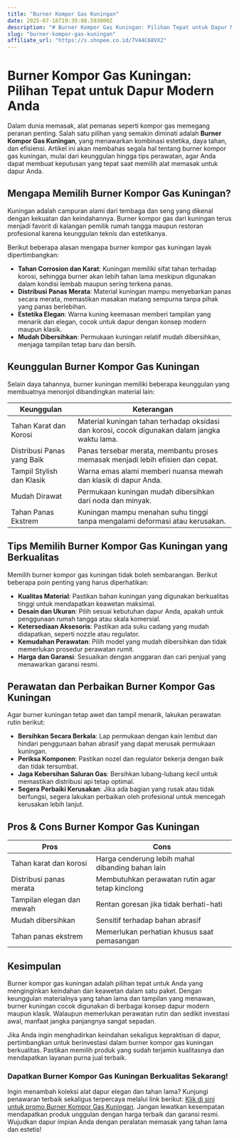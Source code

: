 ```yaml
---
title: "Burner Kompor Gas Kuningan"
date: 2025-07-16T19:39:08.593000Z
description: "# Burner Kompor Gas Kuningan: Pilihan Tepat untuk Dapur Modern Anda..."
slug: "burner-kompor-gas-kuningan"
affiliate_url: "https://s.shopee.co.id/7V44C68VX2"
---
```

# Burner Kompor Gas Kuningan: Pilihan Tepat untuk Dapur Modern Anda

Dalam dunia memasak, alat pemanas seperti kompor gas memegang peranan penting. Salah satu pilihan yang semakin diminati adalah **Burner Kompor Gas Kuningan**, yang menawarkan kombinasi estetika, daya tahan, dan efisiensi. Artikel ini akan membahas segala hal tentang burner kompor gas kuningan, mulai dari keunggulan hingga tips perawatan, agar Anda dapat membuat keputusan yang tepat saat memilih alat memasak untuk dapur Anda.

## Mengapa Memilih Burner Kompor Gas Kuningan?

Kuningan adalah campuran alami dari tembaga dan seng yang dikenal dengan kekuatan dan keindahannya. Burner kompor gas dari kuningan terus menjadi favorit di kalangan pemilik rumah tangga maupun restoran profesional karena keunggulan teknis dan estetikanya. 

Berikut beberapa alasan mengapa burner kompor gas kuningan layak dipertimbangkan:

- **Tahan Corrosion dan Karat**: Kuningan memiliki sifat tahan terhadap korosi, sehingga burner akan lebih tahan lama meskipun digunakan dalam kondisi lembab maupun sering terkena panas.
- **Distribusi Panas Merata**: Material kuningan mampu menyebarkan panas secara merata, memastikan masakan matang sempurna tanpa pihak yang panas berlebihan.
- **Estetika Elegan**: Warna kuning keemasan memberi tampilan yang menarik dan elegan, cocok untuk dapur dengan konsep modern maupun klasik.
- **Mudah Dibersihkan**: Permukaan kuningan relatif mudah dibersihkan, menjaga tampilan tetap baru dan bersih.

## Keunggulan Burner Kompor Gas Kuningan

Selain daya tahannya, burner kuningan memiliki beberapa keunggulan yang membuatnya menonjol dibandingkan material lain:

| **Keunggulan**               | **Keterangan**                                                            |
|------------------------------|---------------------------------------------------------------------------|
| Tahan Karat dan Korosi     | Material kuningan tahan terhadap oksidasi dan korosi, cocok digunakan dalam jangka waktu lama. |
| Distribusi Panas yang Baik | Panas tersebar merata, membantu proses memasak menjadi lebih efisien dan cepat. |
| Tampil Stylish dan Klasik  | Warna emas alami memberi nuansa mewah dan klasik di dapur Anda.            |
| Mudah Dirawat              | Permukaan kuningan mudah dibersihkan dari noda dan minyak.                |
| Tahan Panas Ekstrem        | Kuningan mampu menahan suhu tinggi tanpa mengalami deformasi atau kerusakan. |

## Tips Memilih Burner Kompor Gas Kuningan yang Berkualitas

Memilih burner kompor gas kuningan tidak boleh sembarangan. Berikut beberapa poin penting yang harus diperhatikan:

- **Kualitas Material**: Pastikan bahan kuningan yang digunakan berkualitas tinggi untuk mendapatkan keawetan maksimal.
- **Desain dan Ukuran**: Pilih sesuai kebutuhan dapur Anda, apakah untuk penggunaan rumah tangga atau skala komersial.
- **Ketersediaan Aksesoris**: Pastikan ada suku cadang yang mudah didapatkan, seperti nozzle atau regulator.
- **Kemudahan Perawatan**: Pilih model yang mudah dibersihkan dan tidak memerlukan prosedur perawatan rumit.
- **Harga dan Garansi**: Sesuaikan dengan anggaran dan cari penjual yang menawarkan garansi resmi.

## Perawatan dan Perbaikan Burner Kompor Gas Kuningan

Agar burner kuningan tetap awet dan tampil menarik, lakukan perawatan rutin berikut:

- **Bersihkan Secara Berkala**: Lap permukaan dengan kain lembut dan hindari penggunaan bahan abrasif yang dapat merusak permukaan kuningan.
- **Periksa Komponen**: Pastikan nozel dan regulator bekerja dengan baik dan tidak tersumbat.
- **Jaga Kebersihan Saluran Gas**: Bersihkan lubang-lubang kecil untuk memastikan distribusi api tetap optimal.
- **Segera Perbaiki Kerusakan**: Jika ada bagian yang rusak atau tidak berfungsi, segera lakukan perbaikan oleh profesional untuk mencegah kerusakan lebih lanjut.

## Pros & Cons Burner Kompor Gas Kuningan

| **Pros**                                      | **Cons**                                     |
|----------------------------------------------|----------------------------------------------|
| Tahan karat dan korosi                     | Harga cenderung lebih mahal dibanding bahan lain |
| Distribusi panas merata                     | Membutuhkan perawatan rutin agar tetap kinclong |
| Tampilan elegan dan mewah                   | Rentan goresan jika tidak berhati-hati     |
| Mudah dibersihkan                          | Sensitif terhadap bahan abrasif           |
| Tahan panas ekstrem                        | Memerlukan perhatian khusus saat pemasangan |

## Kesimpulan

Burner kompor gas kuningan adalah pilihan tepat untuk Anda yang menginginkan keindahan dan keawetan dalam satu paket. Dengan keunggulan materialnya yang tahan lama dan tampilan yang menawan, burner kuningan cocok digunakan di berbagai konsep dapur modern maupun klasik. Walaupun memerlukan perawatan rutin dan sedikit investasi awal, manfaat jangka panjangnya sangat sepadan.

Jika Anda ingin menghadirkan keindahan sekaligus kepraktisan di dapur, pertimbangkan untuk berinvestasi dalam burner kompor gas kuningan berkualitas. Pastikan memilih produk yang sudah terjamin kualitasnya dan mendapatkan layanan purna jual terbaik.

### Dapatkan Burner Kompor Gas Kuningan Berkualitas Sekarang!

Ingin menambah koleksi alat dapur elegan dan tahan lama? Kunjungi penawaran terbaik sekaligus terpercaya melalui link berikut: [Klik di sini untuk promo Burner Kompor Gas Kuningan](https://s.shopee.co.id/7V44C68VX2). Jangan lewatkan kesempatan mendapatkan produk unggulan dengan harga terbaik dan garansi resmi. Wujudkan dapur impian Anda dengan peralatan memasak yang tahan lama dan estetis!